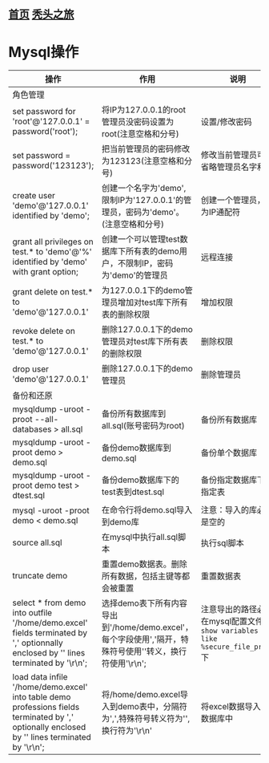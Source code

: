 [首页](../../../README.md)
[秃头之旅](../index.md)
---

# Mysql操作 #
| 操作 | 作用 | 说明 |
|---|---|---|
| 角色管理 |  |  |
| set password for 'root'@'127.0.0.1' = password('root'); | 将IP为127.0.0.1的root管理员没密码设置为root(注意空格和分号) | 设置/修改密码 |
| set password = password('123123'); | 把当前管理员的密码修改为123123(注意空格和分号) | 修改当前管理员可以省略管理员名字和IP |
| create user 'demo'@'127.0.0.1' identified by 'demo'; | 创建一个名字为'demo',限制IP为'127.0.0.1'的管理员，密码为'demo'。(注意空格和分号) | 创建一个管理员，%为IP通配符 |
| grant all privileges on test.* to 'demo'@'%' identified by 'demo' with grant option; | 创建一个可以管理test数据库下所有表的demo用户，不限制IP，密码为'demo'的管理员 | 远程连接 |
| grant delete on test.* to 'demo'@'127.0.0.1' | 为127.0.0.1下的demo管理员增加对test库下所有表的删除权限 | 增加权限 |
| revoke delete on test.* to 'demo'@'127.0.0.1' | 删除127.0.0.1下的demo管理员对test库下所有表的删除权限 | 删除权限 |
| drop user 'demo'@'127.0.0.1' | 删除127.0.0.1下的demo管理员 | 删除管理员 |
| 备份和还原 |  |  |
| mysqldump -uroot -proot --all-databases > all.sql | 备份所有数据库到all.sql(账号密码为root) | 备份所有数据库 |
| mysqldump -uroot -proot demo > demo.sql | 备份demo数据库到demo.sql | 备份单个数据库 |
| mysqldump -uroot -proot demo test > dtest.sql | 备份demo数据库下的test表到dtest.sql | 备份指定数据库下的指定表 |
| mysql -uroot -proot demo < demo.sql | 在命令行将demo.sql导入到demo库 | 注意：导入的库必须是空的 |
| source all.sql | 在mysql中执行all.sql脚本 | 执行sql脚本 |
| truncate demo | 重置demo数据表。删除所有数据，包括主键等都会被重置 | 重置数据表 |
| select * from demo into outfile '/home/demo.excel' fields terminated by ',' optionnally enclosed by '\' lines terminated by '\r\n'; | 选择demo表下所有内容导出到'/home/demo.excel'，每个字段使用','隔开，特殊符号使用'\'转义，换行符使用'\r\n'; | 注意导出的路径必须在mysql配置文件`show variables like %secure_file_priv%`下 |
| load data infile '/home/demo.excel' into table demo professions fields terminated by ',' optionally enclosed by '\' lines terminated by '\r\n'; | 将/home/demo.excel导入到demo表中，分隔符为',',特殊符号转义符为'\',换行符为'\r\n' | 将excel数据导入到数据库中 |
